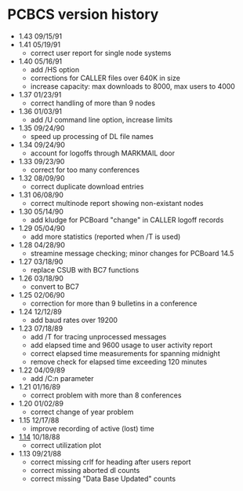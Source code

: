 # PCBCS version history

- 1.43 09/15/91
- 1.41 05/19/91
  - correct user report for single node systems
- 1.40 05/16/91
  - add /HS option
  - corrections for CALLER files over 640K in size
  - increase capacity: max downloads to 8000, max users to 4000
- 1.37 01/23/91
  - correct handling of more than 9 nodes
- 1.36 01/03/91
  - add /U command line option, increase limits
- 1.35 09/24/90
  - speed up processing of DL file names
- 1.34 09/24/90
  - account for logoffs through MARKMAIL door
- 1.33 09/23/90
  - correct for too many conferences
- 1.32 08/09/90
  - correct duplicate download entries
- 1.31 06/08/90
  - correct multinode report showing non-existant nodes
- 1.30 05/14/90
  - add kludge for PCBoard "change" in CALLER logoff records
- 1.29 05/04/90
  - add more statistics (reported when /T is used)
- 1.28 04/28/90
  - streamine message checking; minor changes for PCBoard 14.5
- 1.27 03/18/90
  - replace CSUB with BC7 functions
- 1.26 03/18/90
  - convert to BC7
- 1.25 02/06/90
  - correction for more than 9 bulletins in a conference
- 1.24 12/12/89
  - add baud rates over 19200
- 1.23 07/18/89
  - add /T for tracing unprocessed messages
  - add elapsed time and 9600 usage to user activity report
  - correct elapsed time measurements for spanning midnight
  - remove check for elapsed time exceeding 120 minutes
- 1.22 04/09/89
  - add /C:n parameter
- 1.21 01/16/89
  - correct problem with more than 8 conferences
- 1.20 01/02/89
  - correct change of year problem
- 1.15 12/17/88
  - improve recording of active (lost) time
- [1.14](1.14) 10/18/88
  - correct utilization plot
- 1.13 09/21/88
  - correct missing crlf for heading after users report
  - correct missing aborted dl counts
  - correct missing "Data Base Updated" counts
